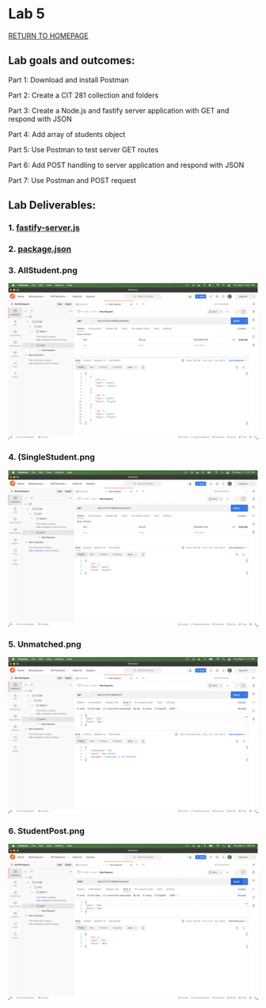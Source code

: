 # Lab 5

[RETURN TO HOMEPAGE](https://sierrabakerr.github.io/)

## Lab goals and outcomes:

Part 1: Download and install Postman

Part 2: Create a CIT 281 collection and folders

Part 3: Create a Node.js and fastify server application with GET and respond with JSON

Part 4: Add array of students object

Part 5: Use Postman to test server GET routes

Part 6: Add POST handling to server application and respond with JSON

Part 7: Use Postman and POST request



## Lab Deliverables:

### 1. [fastify-server.js](fastify-server.js)

### 2. [package.json](package.json)

### 3. AllStudent.png
![AllStudents.png](AllStudent.png)

### 4. (SingleStudent.png
![SingleStudent.png](SingleStudent.png)

### 5. Unmatched.png 
![Unmatched.png](Unmatched.png)

### 6. StudentPost.png
![StudentPost.png](StudentPost.png)
